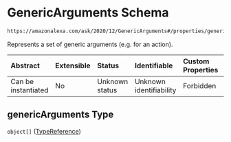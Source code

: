 # GenericArguments Schema

```txt
https://amazonalexa.com/ask/2020/12/GenericArguments#/properties/genericArguments
```

Represents a set of generic arguments (e.g. for an action).

| Abstract            | Extensible | Status         | Identifiable            | Custom Properties | Additional Properties | Access Restrictions | Defined In                                                   |
| :------------------ | :--------- | :------------- | :---------------------- | :---------------- | :-------------------- | :------------------ | :----------------------------------------------------------- |
| Can be instantiated | No         | Unknown status | Unknown identifiability | Forbidden         | Allowed               | none                | [Call.json*](../../schemas/Call.json "open original schema") |

## genericArguments Type

`object[]` ([TypeReference](actiondeclaration-properties-typereference.md))
